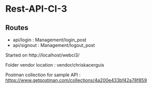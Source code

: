 # Rest-API-CI-3

## Routes
- api/login : Management/login_post
- api/signout : Management/logout_post

Started on http://localhost/webci3/

Folder vendor location : vendor/chriskacerguis

Postman collection for sample API : https://www.getpostman.com/collections/4a200e433bf42a78f859
